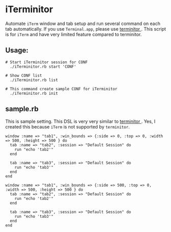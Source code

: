 iTerminitor
====================
Automate `iTerm` window and tab setup and run several command on each tab automatically.
If you use `Terminal.app`, please use [ terminitor ]( https://github.com/achiu/terminitor ).
This script is for `iTerm` and have very limited feature compared to terminitor.

## Usage:

    # Start iTerminitor session for CONF
      ./iTerminitor.rb start 'CONF'

    # Show CONF list
      ./iTerminitor.rb list

    # This command create sample CONF for iTerminitor
      ./iTerminitor.rb init

## sample.rb

This is sample setting. This DSL is very very similar to [ terminitor ]( https://github.com/achiu/terminitor ). 
Yes, I created this because `iTerm` is not supported by `terminitor`.

    window :name => "tab1", :win_bounds => {:side => 0, :top => 0, :width => 500, :height => 500 } do
      tab :name => "tab2", :session => "Default Session" do
        run "echo 'tab2'"
      end

      tab :name => "tab3", :session => "Default Session" do
        run "echo 'tab3'"
      end
    end

    window :name => "tab1", :win_bounds => {:side => 500, :top => 0, :width => 500, :height => 500 } do
      tab :name => "tab2", :session => "Default Session" do
        run "echo 'tab2'"
      end

      tab :name => "tab3", :session => "Default Session" do
        run "echo 'tab3'"
      end
    end
